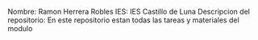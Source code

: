 Nombre: Ramon Herrera Robles
IES: IES Castillo de Luna
Descripcion del repositorio: En este repositorio estan todas las tareas y materiales del modulo
